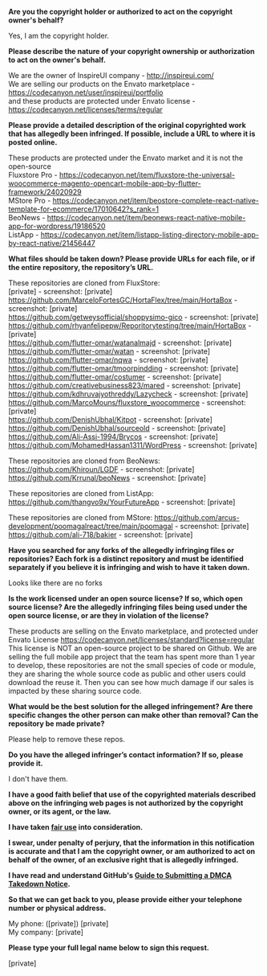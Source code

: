 **Are you the copyright holder or authorized to act on the copyright owner's behalf?**

Yes, I am the copyright holder.

**Please describe the nature of your copyright ownership or authorization to act on the owner's behalf.**

We are the owner of InspireUI company - http://inspireui.com/  
We are selling our products on the Envato marketplace - https://codecanyon.net/user/inspireui/portfolio  
and these products are protected under Envato license - https://codecanyon.net/licenses/terms/regular  

**Please provide a detailed description of the original copyrighted work that has allegedly been infringed. If possible, include a URL to where it is posted online.**

These products are protected under the Envato market and it is not the open-source  
Fluxstore Pro - https://codecanyon.net/item/fluxstore-the-universal-woocommerce-magento-opencart-mobile-app-by-flutter-framework/24020929  
MStore Pro - https://codecanyon.net/item/beostore-complete-react-native-template-for-ecommerce/17010642?s_rank=1  
BeoNews - https://codecanyon.net/item/beonews-react-native-mobile-app-for-wordpress/19186520  
ListApp - https://codecanyon.net/item/listapp-listing-directory-mobile-app-by-react-native/21456447  

**What files should be taken down? Please provide URLs for each file, or if the entire repository, the repository’s URL.**

These repositories are cloned from FluxStore:  
[private] - screenshot: [private]  
https://github.com/MarceloFortesGC/HortaFlex/tree/main/HortaBox - screenshot: [private]  
https://github.com/getweysofficial/shoppysimo-gico - screenshot: [private]  
https://github.com/rhyanfelipepw/Reporitorytesting/tree/main/HortaBox - [private]  
https://github.com/flutter-omar/watanalmajd - screenshot: [private]  
https://github.com/flutter-omar/watan - screenshot: [private]  
https://github.com/flutter-omar/nqwa - screenshot: [private]  
https://github.com/flutter-omar/tmoorpindding - screenshot: [private]  
https://github.com/flutter-omar/costumer - screenshot: [private]  
https://github.com/creativebusiness823/mared - screenshot: [private]  
https://github.com/kdhruvajyothreddy/Lazycheck - screenshot: [private]  
https://github.com/MarcoMouns/fluxstore_woocommerce - screenshot: [private]  
https://github.com/DenishUbhal/Kitpot - screenshot: [private]  
https://github.com/DenishUbhal/sourceold - screenshot: [private]  
https://github.com/Ali-Assi-1994/Brycos - screenshot: [private]  
https://github.com/MohamedHassan1311/WordPress - screenshot: [private]  

These repositories are cloned from BeoNews:
https://github.com/Khiroun/LGDF - screenshot: [private]  
https://github.com/Krrunal/beoNews - screenshot: [private]  

These repositories are cloned from ListApp:
https://github.com/thangvo9x/YourFutureApp - screenshot: [private]  

These repositories are cloned from MStore:
https://github.com/arcus-development/poomagalreact/tree/main/poomagal - screenshot: [private]  
https://github.com/ali-718/bakier - screenshot: [private]  

**Have you searched for any forks of the allegedly infringing files or repositories? Each fork is a distinct repository and must be identified separately if you believe it is infringing and wish to have it taken down.**

Looks like there are no forks

**Is the work licensed under an open source license? If so, which open source license? Are the allegedly infringing files being used under the open source license, or are they in violation of the license?**

These products are selling on the Envato marketplace, and protected under Envato License https://codecanyon.net/licenses/standard?license=regular
This license is NOT an open-source project to be shared on Github.
We are selling the full mobile app project that the team has spent more than 1 year to develop, these repositories are not the small species of code or module, they are sharing the whole source code as public and other users could download the reuse it. 
Then you can see how much damage if our sales is impacted by these sharing source code.

**What would be the best solution for the alleged infringement? Are there specific changes the other person can make other than removal? Can the repository be made private?**

Please help to remove these repos. 

**Do you have the alleged infringer’s contact information? If so, please provide it.**

I don't have them.

**I have a good faith belief that use of the copyrighted materials described above on the infringing web pages is not authorized by the copyright owner, or its agent, or the law.**

**I have taken <a href="https://www.lumendatabase.org/topics/22">fair use</a> into consideration.**

**I swear, under penalty of perjury, that the information in this notification is accurate and that I am the copyright owner, or am authorized to act on behalf of the owner, of an exclusive right that is allegedly infringed.**

**I have read and understand GitHub's <a href="https://docs.github.com/articles/guide-to-submitting-a-dmca-takedown-notice/">Guide to Submitting a DMCA Takedown Notice</a>.**

**So that we can get back to you, please provide either your telephone number or physical address.**

My phone: ([private]) [private]  
My company: [private]  

**Please type your full legal name below to sign this request.**

[private]  
